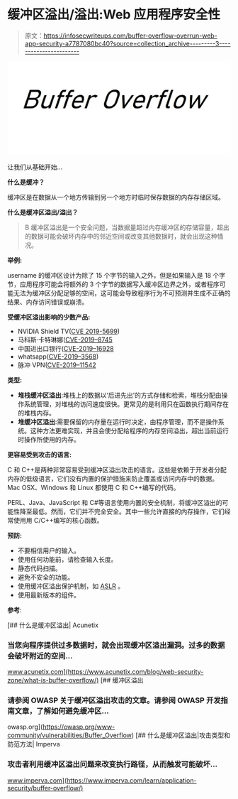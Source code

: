 # 缓冲区溢出/溢出:Web 应用程序安全性

> 原文：<https://infosecwriteups.com/buffer-overflow-overrun-web-app-security-a7787080bc40?source=collection_archive---------3----------------------->

![](img/b248529255bd661f33b2346017dadf7c.png)

让我们从基础开始…

**什么是缓冲？**

缓冲区是在数据从一个地方传输到另一个地方时临时保存数据的内存存储区域。

**什么是缓冲区溢出/溢出？**

> B 缓冲区溢出是一个安全问题，当数据量超过内存缓冲区的存储容量，超出的数据可能会破坏内存中的邻近空间或改变其他数据时，就会出现这种情况。

**举例:**

username 的缓冲区设计为除了 15 个字节的输入之外，但是如果输入是 18 个字节，应用程序可能会将额外的 3 个字节的数据写入缓冲区边界之外，或者程序可能无法为缓冲区分配足够的空间，这可能会导致程序行为不可预测并生成不正确的结果、内存访问错误或崩溃。

**受缓冲区溢出影响的少数产品:**

*   NVIDIA Shield TV([CVE 2019-5699](https://nvd.nist.gov/vuln/detail/CVE-2019-5699))
*   马科斯·卡特琳娜([CVE-2019–8745](https://nvd.nist.gov/vuln/detail/CVE-2019-8745)
*   中国进出口银行([CVE-2019–16928](https://nvd.nist.gov/vuln/detail/CVE-2019-16928)
*   whatsapp([CVE-2019–3568](https://nvd.nist.gov/vuln/detail/CVE-2019-3568))
*   脉冲 VPN([CVE-2019–11542](https://nvd.nist.gov/vuln/detail/CVE-2019-11542)

**类型:**

*   **堆栈缓冲区溢出**:堆栈上的数据以‘后进先出’的方式存储和检索，堆栈分配由操作系统管理，对堆栈的访问速度很快。更常见的是利用只在函数执行期间存在的堆栈内存。
*   **堆缓冲区溢出**:需要保留的内存量在运行时决定，由程序管理，而不是操作系统。这种方法更难实现，并且会使分配给程序的内存空间溢出，超出当前运行时操作所使用的内存。

**更容易受到攻击的语言:**

C 和 C++是两种非常容易受到缓冲区溢出攻击的语言。这些是依赖于开发者分配内存的低级语言，它们没有内置的保护措施来防止覆盖或访问内存中的数据。Mac OSX、Windows 和 Linux 都使用 C 和 C++编写的代码。

PERL、Java、JavaScript 和 C#等语言使用内置的安全机制，将缓冲区溢出的可能性降至最低。然而，它们并不完全安全。其中一些允许直接的内存操作，它们经常使用用 C/C++编写的核心函数。

**预防:**

*   不要相信用户的输入。
*   使用任何功能前，请检查输入长度。
*   静态代码扫描。
*   避免不安全的功能。
*   使用缓冲区溢出保护机制，如 [ASLR](https://en.wikipedia.org/wiki/Address_space_layout_randomization) 。
*   使用最新版本的组件。

**参考**:

[](https://www.acunetix.com/blog/web-security-zone/what-is-buffer-overflow/) [## 什么是缓冲区溢出| Acunetix

### 当您向程序提供过多数据时，就会出现缓冲区溢出漏洞。过多的数据会破坏附近的空间…

www.acunetix.com](https://www.acunetix.com/blog/web-security-zone/what-is-buffer-overflow/) [](https://owasp.org/www-community/vulnerabilities/Buffer_Overflow) [## 缓冲区溢出

### 请参阅 OWASP 关于缓冲区溢出攻击的文章。请参阅 OWASP 开发指南文章，了解如何避免缓冲区…

owasp.org](https://owasp.org/www-community/vulnerabilities/Buffer_Overflow) [](https://www.imperva.com/learn/application-security/buffer-overflow/) [## 什么是缓冲区溢出|攻击类型和防范方法| Imperva

### 攻击者利用缓冲区溢出问题来改变执行路径，从而触发可能破坏…

www.imperva.com](https://www.imperva.com/learn/application-security/buffer-overflow/)